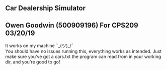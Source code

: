 Car Dealership Simulator
--------------------------
Owen Goodwin (500909196)
For CPS209
03/20/19
--------------------------
It works on my machine ¯\_(ツ)_/¯  
You should have no issues running this, everything works as intended.
Just make sure you've got a cars.txt the program can read from in your working dir, and you're good to go!